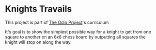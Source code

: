 # Knights Travails
This project is part of [The Odin Project](https://www.theodinproject.com)'s curriculum

It's goal is to show the simplest possible way for a knight to get from one square to another on an 8x8 chess board by outputting all squares the knight will stop on along the way.